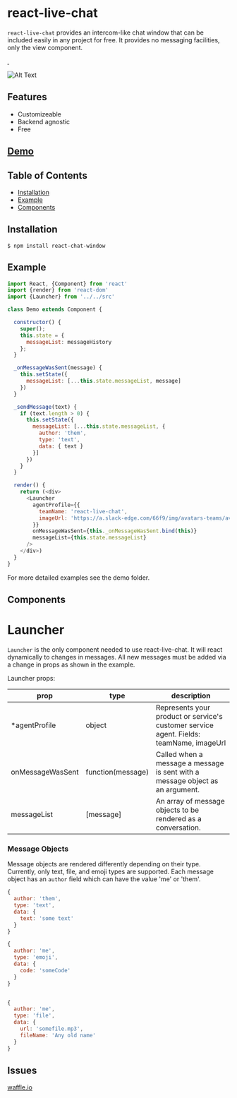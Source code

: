 # react-live-chat

`react-live-chat` provides an intercom-like chat window that can be included easily in any project for free. It provides no messaging facilities, only the view component.

<a href="https://www.npmjs.com/package/react-chat-window" target="\_parent">
  <img alt="" src="https://img.shields.io/npm/dm/react-chat-window.svg" />
</a>
<a href="https://github.com/kingofthestack/react-chat-window" target="\_parent">
  <img alt="" src="https://img.shields.io/github/stars/kingofthestack/react-chat-window.svg?style=social&label=Star" />
</a>

![Alt Text](https://puu.sh/xei2F/fd4a121185.gif)

## Features

- Customizeable
- Backend agnostic
- Free

## [Demo](https://dharness.github.io/react-chat-window/)

## Table of Contents
- [Installation](#installation)
- [Example](#example)
- [Components](#api)

## Installation

```
$ npm install react-chat-window
```

## Example

``` javascript
import React, {Component} from 'react'
import {render} from 'react-dom'
import {Launcher} from '../../src'

class Demo extends Component {

  constructor() {
    super();
    this.state = {
      messageList: messageHistory
    };
  }

  _onMessageWasSent(message) {
    this.setState({
      messageList: [...this.state.messageList, message]
    })
  }

  _sendMessage(text) {
    if (text.length > 0) {
      this.setState({
        messageList: [...this.state.messageList, {
          author: 'them',
          type: 'text',
          data: { text }
        }]
      })
    }
  }

  render() {
    return (<div>
      <Launcher
        agentProfile={{
          teamName: 'react-live-chat',
          imageUrl: 'https://a.slack-edge.com/66f9/img/avatars-teams/ava_0001-34.png'
        }}
        onMessageWasSent={this._onMessageWasSent.bind(this)}
        messageList={this.state.messageList}
      />
    </div>)
  }
}
```

For more detailed examples see the demo folder.

## Components

# Launcher

`Launcher` is the only component needed to use react-live-chat. It will react dynamically to changes in messages. All new messages must be added via a change in props as shown in the example.

Launcher props:

|prop | type   | description |
|-----|--------|---------------|
| *agentProfile | object | Represents your product or service's customer service agent. Fields: teamName, imageUrl|
| onMessageWasSent | function(message) | Called when a message a message is sent with a message object as an argument. |
| messageList | [message] | An array of message objects to be rendered as a conversation. |


### Message Objects

Message objects are rendered differently depending on their type. Currently, only text, file, and emoji types are supported. Each message object has an `author` field which can have the value 'me' or 'them'.

``` javascript
{
  author: 'them',
  type: 'text',
  data: {
    text: 'some text'
  }
}

{
  author: 'me',
  type: 'emoji',
  data: {
    code: 'someCode'
  }
}


{
  author: 'me',
  type: 'file',
  data: {
    url: 'somefile.mp3',
    fileName: 'Any old name'
  }
}

```

## Issues
[waffle.io](https://waffle.io/dharness/react-live-chat)
